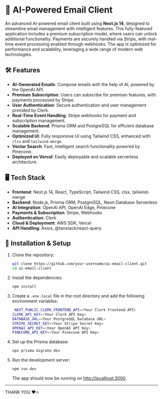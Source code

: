 
# 📧 AI-Powered Email Client

An advanced AI-powered email client built using **Next.js 14**, designed to streamline email management with intelligent features. This fully-featured application includes a premium subscription model, where users can unlock additional functionality. Payments are securely handled via Stripe, with real-time event processing enabled through webhooks. The app is optimized for performance and scalability, leveraging a wide range of modern web technologies.

## 🛠️ Features

- **AI-Generated Emails**: Compose emails with the help of AI, powered by the OpenAI API.
- **Premium Subscription**: Users can subscribe for premium features, with payments processed by Stripe.
- **User Authentication**: Secure authentication and user management provided by Clerk.
- **Real-Time Event Handling**: Stripe webhooks for payment and subscription management.
- **Scalable Backend**: Prisma ORM and PostgreSQL for efficient database management.
- **Optimized UI**: Fully responsive UI using Tailwind CSS, enhanced with `clsx` and `tailwind-merge`.
- **Vector Search**: Fast, intelligent search functionality powered by Pinecone.
- **Deployed on Vercel**: Easily deployable and scalable serverless architecture.

## 🖥️ Tech Stack

- **Frontend**: Next.js 14, React, TypeScript, Tailwind CSS, clsx, tailwind-merge
- **Backend**: Node.js, Prisma ORM, PostgreSQL, Neon Database Serverless
- **AI Integration**: OpenAI API, OpenAI Edge, Pinecone
- **Payments & Subscription**: Stripe, Webhooks
- **Authentication**: Clerk
- **Cloud & Deployment**: AWS SDK, Vercel
- **API Handling**: Axios, @tanstack/react-query

## 🚀 Installation & Setup

1. Clone the repository:

   ```bash
   git clone https://github.com/your-username/ai-email-client.git
   cd ai-email-client
   ```

2. Install the dependencies:

   ```bash
   npm install
   ```

3. Create a `.env.local` file in the root directory and add the following environment variables:

   ```bash
    NEXT_PUBLIC_CLERK_FRONTEND_API=<Your Clerk Frontend API>
   CLERK_API_KEY=<Your Clerk API Key>
   DATABASE_URL=<Your PostgreSQL Database URL>
   STRIPE_SECRET_KEY=<Your Stripe Secret Key>
   OPENAI_API_KEY=<Your OpenAI API Key>
   PINECONE_API_KEY=<Your Pinecone API Key>

   ```

4. Set up the Prisma database:

   ```bash
   npx prisma migrate dev
   ```

5. Run the development server:

   ```bash
   npm run dev
   ```

   The app should now be running on [http://localhost:3000](http://localhost:3000).


---
THANK YOU ❤️🔥
